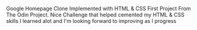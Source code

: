 Google Homepage Clone 
Implemented with HTML & CSS
First Project From The Odin Project. Nice Challenge that helped cemented my HTML & CSS skills 
I learned alot and I'm looking forward to improving as I progress
